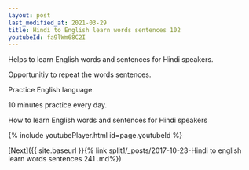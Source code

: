 ```yaml
---
layout: post
last_modified_at: 2021-03-29
title: Hindi to English learn words sentences 102 
youtubeId: fa9lWm68C2I
---
```

 
 
Helps to learn English words and sentences for Hindi speakers.

Opportunitiy to repeat the words sentences. 

Practice English language. 
 
10 minutes practice every day. 
 
How to learn English words and sentences for Hindi speakers 
 
{% include youtubePlayer.html id=page.youtubeId %}
 
 
[Next]({{ site.baseurl }}{% link  split1/_posts/2017-10-23-Hindi to english learn words sentences 241 .md%})
 
